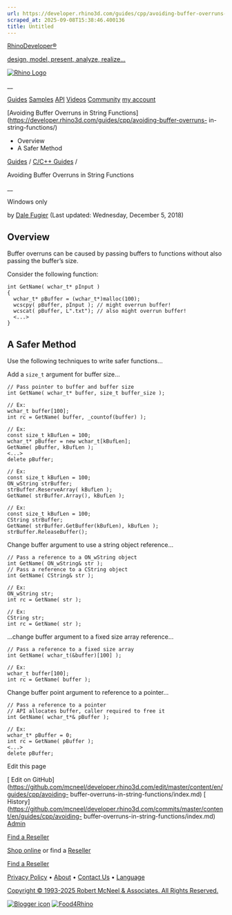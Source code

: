 ```yaml
---
url: https://developer.rhino3d.com/guides/cpp/avoiding-buffer-overruns-in-string-functions/
scraped_at: 2025-09-08T15:38:46.400136
title: Untitled
---
```


[RhinoDeveloper®](/)

[design, model, present, analyze, realize...](/)

[![Rhino Logo](https://developer.rhino3d.com/images/rhinodevlogo.png)](/)

__

[Guides](https://developer.rhino3d.com/guides)
[Samples](https://developer.rhino3d.com/samples)
[API](https://developer.rhino3d.com/api)
[Videos](https://developer.rhino3d.com/videos)
[Community](https://discourse.mcneel.com/c/rhino-developer) [my account
](https://www.rhino3d.com/my-account/ "Manage your account, licenses, and
teams")

[Avoiding Buffer Overruns in String
Functions](https://developer.rhino3d.com/guides/cpp/avoiding-buffer-overruns-
in-string-functions/)

  * Overview
  * A Safer Method

[Guides](https://developer.rhino3d.com/en/guides/) / [C/C++
Guides](https://developer.rhino3d.com/en/guides/cpp/) /

Avoiding Buffer Overruns in String Functions

__

Windows only

by [Dale Fugier](https://discourse.mcneel.com/u/dale/) (Last updated:
Wednesday, December 5, 2018)

## Overview

Buffer overruns can be caused by passing buffers to functions without also
passing the buffer’s size.

Consider the following function:

    
    
    int GetName( wchar_t* pInput )
    {
      wchar_t* pBuffer = (wchar_t*)malloc(100);
      wcscpy( pBuffer, pInput ); // might overrun buffer!
      wcscat( pBuffer, L".txt"); // also might overrun buffer!
      <...>
    }
    

## A Safer Method

Use the following techniques to write safer functions…

Add a `size_t` argument for buffer size…

    
    
    // Pass pointer to buffer and buffer size
    int GetName( wchar_t* buffer, size_t buffer_size );
    
    // Ex:
    wchar_t buffer[100];
    int rc = GetName( buffer, _countof(buffer) );
    
    // Ex:
    const size_t kBufLen = 100;
    wchar_t* pBuffer = new wchar_t[kBufLen];
    GetName( pBuffer, kBufLen );
    <...>
    delete pBuffer;
    
    // Ex:
    const size_t kBufLen = 100;
    ON_wString strBuffer;
    strBuffer.ReserveArray( kBufLen );
    GetName( strBuffer.Array(), kBufLen );
    
    // Ex:
    const size_t kBufLen = 100;
    CString strBuffer;
    GetName( strBuffer.GetBuffer(kBufLen), kBufLen );
    strBuffer.ReleaseBuffer();
    

Change buffer argument to use a string object reference…

    
    
    // Pass a reference to a ON_wString object
    int GetName( ON_wString& str );
    // Pass a reference to a CString object
    int GetName( CString& str );
    
    // Ex:
    ON_wString str;
    int rc = GetName( str );
    
    // Ex:
    CString str;
    int rc = GetName( str );
    

…change buffer argument to a fixed size array reference…

    
    
    // Pass a reference to a fixed size array
    int GetName( wchar_t(&buffer)[100] );
    
    // Ex:
    wchar_t buffer[100];
    int rc = GetName( buffer );
    

Change buffer point argument to reference to a pointer…

    
    
    // Pass a reference to a pointer
    // API allocates buffer, caller required to free it
    int GetName( wchar_t*& pBuffer );
    
    // Ex:
    wchar_t* pBuffer = 0;
    int rc = GetName( pBuffer );
    <...>
    delete pBuffer;
    

Edit this page

[ Edit on
GitHub](https://github.com/mcneel/developer.rhino3d.com/edit/master/content/en/guides/cpp/avoiding-
buffer-overruns-in-string-functions/index.md) [
History](https://github.com/mcneel/developer.rhino3d.com/commits/master/content/en/guides/cpp/avoiding-
buffer-overruns-in-string-functions/index.md) [
Admin](https://developer.rhino3d.com/admin)

[Find a Reseller](https://www.rhino3d.com/sales)

[Shop online](https://www.rhino3d.com/store) or find a
[Reseller](https://www.rhino3d.com/sales)

[Find a Reseller](https://www.rhino3d.com/sales)

[Privacy Policy](https://www.rhino3d.com/privacy) •
[About](https://www.rhino3d.com/mcneel/about) • [Contact
Us](https://www.rhino3d.com/mcneel/contact) • [
Language](https://www.rhino3d.com/language "Change to a different region or
language")

[Copyright © 1993-2025 Robert McNeel & Associates. All Rights
Reserved.](https://www.rhino3d.com/mcneel/about)

[](https://www.facebook.com/McNeelRhinoceros/)
[](https://twitter.com/bobmcneel) [](https://www.linkedin.com/groups/75313/)
[](https://www.youtube.com/user/RhinoGuide/videos) [](https://vimeo.com/rhino)
[![Blogger
icon](https://developer.rhino3d.com/images/blogger.svg)](http://blog.rhino3d.com/)
[![Food4Rhino](https://developer.rhino3d.com/images/f4r_icon_01.svg)](https://www.food4rhino.com)

